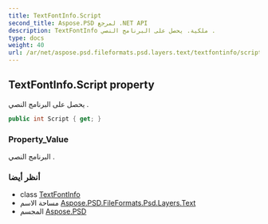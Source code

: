 ```yaml
---
title: TextFontInfo.Script
second_title: Aspose.PSD لمرجع .NET API
description: TextFontInfo ملكية. يحصل على البرنامج النصي .
type: docs
weight: 40
url: /ar/net/aspose.psd.fileformats.psd.layers.text/textfontinfo/script/
---
```

## TextFontInfo.Script property

يحصل على البرنامج النصي .

```csharp
public int Script { get; }
```

### Property_Value

البرنامج النصي .

### أنظر أيضا

* class [TextFontInfo](../)
* مساحة الاسم [Aspose.PSD.FileFormats.Psd.Layers.Text](../../textfontinfo/)
* المجسم [Aspose.PSD](../../../)


